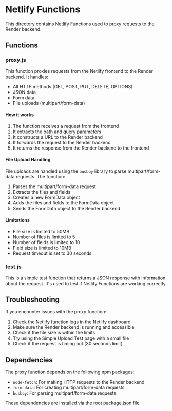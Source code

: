 # Netlify Functions

This directory contains Netlify Functions used to proxy requests to the Render backend.

## Functions

### proxy.js

This function proxies requests from the Netlify frontend to the Render backend. It handles:

- All HTTP methods (GET, POST, PUT, DELETE, OPTIONS)
- JSON data
- Form data
- File uploads (multipart/form-data)

#### How it works

1. The function receives a request from the frontend
2. It extracts the path and query parameters
3. It constructs a URL to the Render backend
4. It forwards the request to the Render backend
5. It returns the response from the Render backend to the frontend

#### File Upload Handling

File uploads are handled using the `busboy` library to parse multipart/form-data requests. The function:

1. Parses the multipart/form-data request
2. Extracts the files and fields
3. Creates a new FormData object
4. Adds the files and fields to the FormData object
5. Sends the FormData object to the Render backend

#### Limitations

- File size is limited to 50MB
- Number of files is limited to 5
- Number of fields is limited to 10
- Field size is limited to 10MB
- Request timeout is set to 30 seconds

### test.js

This is a simple test function that returns a JSON response with information about the request. It's used to test if Netlify Functions are working correctly.

## Troubleshooting

If you encounter issues with the proxy function:

1. Check the Netlify function logs in the Netlify dashboard
2. Make sure the Render backend is running and accessible
3. Check if the file size is within the limits
4. Try using the Simple Upload Test page with a small file
5. Check if the request is timing out (30 seconds limit)

## Dependencies

The proxy function depends on the following npm packages:

- `node-fetch`: For making HTTP requests to the Render backend
- `form-data`: For creating multipart/form-data requests
- `busboy`: For parsing multipart/form-data requests

These dependencies are installed via the root package.json file.
